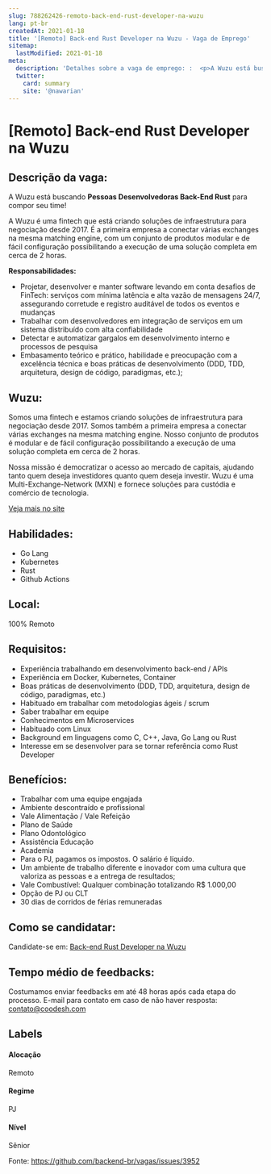 ```yaml
---
slug: 788262426-remoto-back-end-rust-developer-na-wuzu
lang: pt-br
createdAt: 2021-01-18
title: '[Remoto] Back-end Rust Developer na Wuzu - Vaga de Emprego'
sitemap:
  lastModified: 2021-01-18
meta:
  description: 'Detalhes sobre a vaga de emprego: :  <p>A Wuzu está buscando <strong>Pessoas Desenvolvedoras Back-End Rust</strong> para compor seu time!</p> <p>A Wuzu é uma fintech que está criando soluções de infraestrutura para negociação desde 2017. É a primeira empresa a conectar várias exchanges na mesma matching engine, com um conjunto de produtos modular e de fácil configuração possibilitando a execução de uma solução completa em cerca de 2 horas.</p> <p><strong>Responsabilidades:</strong></p> <ul> <li>Projetar, desenvolver e manter software levando em conta desafios de FinTech: serviços com mínima latência e alta vazão de mensagens 24/7, assegurando corretude e registro auditável de todos os eventos e mudanças</li> <li>Trabalhar com desenvolvedores em integração de serviços em um sistema distribuído com alta confiabilidade</li> <li>Detectar e automatizar gargalos em desenvolvimento interno e processos de pesquisa</li> <li>Embasamento teórico e prático, habilidade e preocupação com a excelência técnica e boas práticas de desenvolvimento (DDD, TDD, arquitetura, design de código, paradigmas, etc.);</li> </ul>'
  twitter:
    card: summary
    site: '@nawarian'
---
```


# [Remoto] Back-end Rust Developer na Wuzu

## Descrição da vaga: 
 <p>A Wuzu está buscando <strong>Pessoas Desenvolvedoras Back-End Rust</strong> para compor seu time!</p>
<p>A Wuzu é uma  fintech que está criando soluções de infraestrutura para negociação desde 2017. É a primeira empresa a conectar várias exchanges na mesma matching engine, com um conjunto de produtos modular e de fácil configuração possibilitando a execução de uma solução completa em cerca de 2 horas.</p>
<p><strong>Responsabilidades:</strong></p>
<ul>
<li>Projetar, desenvolver e manter software levando em conta desafios de FinTech: serviços com mínima latência e alta vazão de mensagens 24/7, assegurando corretude e registro auditável de todos os eventos e mudanças</li>
<li>Trabalhar com desenvolvedores em integração de serviços em um sistema distribuído com alta confiabilidade</li>
<li>Detectar e automatizar gargalos em desenvolvimento interno e processos de pesquisa</li>
<li>Embasamento teórico e prático, habilidade e preocupação com a excelência técnica e boas práticas de desenvolvimento (DDD, TDD, arquitetura, design de código, paradigmas, etc.);</li>
</ul>

## Wuzu: 
 <p>Somos uma fintech e estamos criando soluções de infraestrutura para negociação desde 2017. Somos também a primeira empresa a conectar várias exchanges na mesma matching engine. Nosso conjunto de produtos é modular e de fácil configuração possibilitando a execução de uma solução completa em cerca de 2 horas.</p>
<p>Nossa missão é democratizar o acesso ao mercado de capitais, ajudando tanto quem deseja investidores quanto quem deseja investir. Wuzu é uma Multi-Exchange-Network (MXN) e fornece soluções para custódia e comércio de tecnologia.</p><a href='https://coodesh.com/empresas/wuzu'>Veja mais no site</a>

 ## Habilidades: 
 - Go Lang 
- Kubernetes 
- Rust 
- Github Actions

## Local: 
 100% Remoto

## Requisitos: 
 - Experiência trabalhando em desenvolvimento back-end / APIs 
- Experiência em Docker, Kubernetes, Container 
- Boas práticas de desenvolvimento (DDD, TDD, arquitetura, design de código, paradigmas, etc.) 
- Habituado em trabalhar com metodologias ágeis / scrum 
- Saber trabalhar em equipe 
- Conhecimentos em Microservices 
- Habituado com Linux 
- Background em linguagens como C, C++, Java, Go Lang ou Rust 
- Interesse em se desenvolver para se tornar referência como Rust Developer

## Benefícios: 
 - Trabalhar com uma equipe engajada 
- Ambiente descontraído e profissional 
- Vale Alimentação / Vale Refeição  
- Plano de Saúde 
- Plano Odontológico 
- Assistência Educação 
- Academia 
- Para o PJ, pagamos os impostos. O salário é líquido. 
- Um ambiente de trabalho diferente e inovador com uma cultura que valoriza as pessoas e a entrega de resultados; 
- Vale Combustível: Qualquer combinação totalizando R$ 1.000,00 
- Opção de PJ ou CLT 
- 30 dias de corridos de férias remuneradas

## Como se candidatar:
Candidate-se em: [Back-end Rust Developer na Wuzu](https://coodesh.com/vagas/software-developer-c-rust-20201125?origin=github&modal=open)

## Tempo médio de feedbacks:
 Costumamos enviar feedbacks em até 48 horas após cada etapa do processo. E-mail para contato em caso de não haver resposta: [contato@coodesh.com](mailto:contato@coodesh.com)

## Labels

#### Alocação
Remoto

#### Regime
PJ

#### Nível
Sênior

Fonte: https://github.com/backend-br/vagas/issues/3952